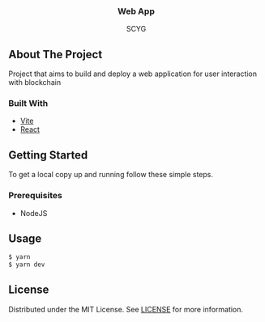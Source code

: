 <p align="center">
  <h3 align="center">Web App</h3>
  <p align="center">
  SCYG
</p>

## About The Project

Project that aims to build and deploy a web application for user interaction with blockchain

### Built With

- [Vite](https://vitejs.dev/)
- [React](https://reactjs.org/)

## Getting Started

To get a local copy up and running follow these simple steps.

### Prerequisites

- NodeJS

## Usage

```bash
$ yarn
$ yarn dev
```

## License

Distributed under the MIT License. See [LICENSE](../LICENSE) for more information.
